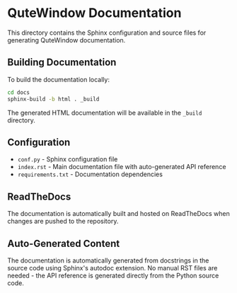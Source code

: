 # QuteWindow Documentation

This directory contains the Sphinx configuration and source files for generating QuteWindow documentation.

## Building Documentation

To build the documentation locally:

```bash
cd docs
sphinx-build -b html . _build
```

The generated HTML documentation will be available in the `_build` directory.

## Configuration

- `conf.py` - Sphinx configuration file
- `index.rst` - Main documentation file with auto-generated API reference
- `requirements.txt` - Documentation dependencies

## ReadTheDocs

The documentation is automatically built and hosted on ReadTheDocs when changes are pushed to the repository.

## Auto-Generated Content

The documentation is automatically generated from docstrings in the source code using Sphinx's autodoc extension. No manual RST files are needed - the API reference is generated directly from the Python source code.
